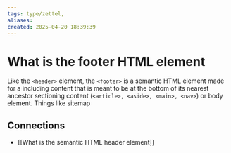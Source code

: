 ```yaml
---
tags: type/zettel, 
aliases: 
created: 2025-04-20 18:39:39
---
```

# What is the footer HTML element

Like the `<header>` element, the `<footer>` is a semantic HTML element made for a including content that is meant to be at the bottom of its nearest ancestor sectioning content (`<article>, <aside>, <main>, <nav>`) or body element. Things like sitemap 


## Connections

- [[What is the semantic HTML header element]]